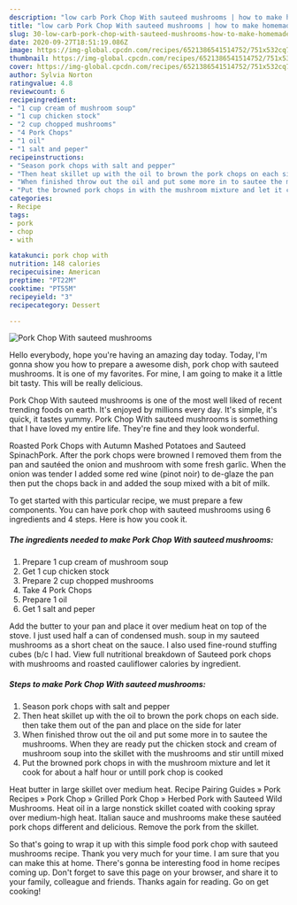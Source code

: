 ```yaml
---
description: "low carb Pork Chop With sauteed mushrooms | how to make homemade Pork Chop With sauteed mushrooms"
title: "low carb Pork Chop With sauteed mushrooms | how to make homemade Pork Chop With sauteed mushrooms"
slug: 30-low-carb-pork-chop-with-sauteed-mushrooms-how-to-make-homemade-pork-chop-with-sauteed-mushrooms
date: 2020-09-27T18:51:19.086Z
image: https://img-global.cpcdn.com/recipes/6521386541514752/751x532cq70/pork-chop-with-sauteed-mushrooms-recipe-main-photo.jpg
thumbnail: https://img-global.cpcdn.com/recipes/6521386541514752/751x532cq70/pork-chop-with-sauteed-mushrooms-recipe-main-photo.jpg
cover: https://img-global.cpcdn.com/recipes/6521386541514752/751x532cq70/pork-chop-with-sauteed-mushrooms-recipe-main-photo.jpg
author: Sylvia Norton
ratingvalue: 4.8
reviewcount: 6
recipeingredient:
- "1 cup cream of mushroom soup"
- "1 cup chicken stock"
- "2 cup chopped mushrooms"
- "4 Pork Chops"
- "1 oil"
- "1 salt and peper"
recipeinstructions:
- "Season pork chops with salt and pepper"
- "Then heat skillet up with the oil to brown the pork chops on each side. then take them out of the pan and place on the side for later"
- "When finished throw out the oil and put some more in to sautee the mushrooms. When they are ready put the chicken stock and cream of mushroom soup into the skillet with the mushrooms and stir untill mixed"
- "Put the browned pork chops in with the mushroom mixture and let it cook for about a half hour or untill pork chop is cooked"
categories:
- Recipe
tags:
- pork
- chop
- with

katakunci: pork chop with 
nutrition: 148 calories
recipecuisine: American
preptime: "PT22M"
cooktime: "PT55M"
recipeyield: "3"
recipecategory: Dessert

---
```



![Pork Chop With sauteed mushrooms](https://img-global.cpcdn.com/recipes/6521386541514752/751x532cq70/pork-chop-with-sauteed-mushrooms-recipe-main-photo.jpg)

Hello everybody, hope you're having an amazing day today. Today, I'm gonna show you how to prepare a awesome dish, pork chop with sauteed mushrooms. It is one of my favorites. For mine, I am going to make it a little bit tasty. This will be really delicious.

Pork Chop With sauteed mushrooms is one of the most well liked of recent trending foods on earth. It's enjoyed by millions every day. It's simple, it's quick, it tastes yummy. Pork Chop With sauteed mushrooms is something that I have loved my entire life. They're fine and they look wonderful.

Roasted Pork Chops with Autumn Mashed Potatoes and Sauteed SpinachPork. After the pork chops were browned I removed them from the pan and sautéed the onion and mushroom with some fresh garlic. When the onion was tender I added some red wine (pinot noir) to de-glaze the pan then put the chops back in and added the soup mixed with a bit of milk.


To get started with this particular recipe, we must prepare a few components. You can have pork chop with sauteed mushrooms using 6 ingredients and 4 steps. Here is how you cook it.

<!--inarticleads1-->

##### The ingredients needed to make Pork Chop With sauteed mushrooms:

1. Prepare 1 cup cream of mushroom soup
1. Get 1 cup chicken stock
1. Prepare 2 cup chopped mushrooms
1. Take 4 Pork Chops
1. Prepare 1 oil
1. Get 1 salt and peper


Add the butter to your pan and place it over medium heat on top of the stove. I just used half a can of condensed mush. soup in my sauteed mushrooms as a short cheat on the sauce. I also used fine-round stuffing cubes (b/c I had. View full nutritional breakdown of Sauteed pork chops with mushrooms and roasted cauliflower calories by ingredient. 

<!--inarticleads2-->

##### Steps to make Pork Chop With sauteed mushrooms:

1. Season pork chops with salt and pepper
1. Then heat skillet up with the oil to brown the pork chops on each side. then take them out of the pan and place on the side for later
1. When finished throw out the oil and put some more in to sautee the mushrooms. When they are ready put the chicken stock and cream of mushroom soup into the skillet with the mushrooms and stir untill mixed
1. Put the browned pork chops in with the mushroom mixture and let it cook for about a half hour or untill pork chop is cooked


Heat butter in large skillet over medium heat. Recipe Pairing Guides » Pork Recipes » Pork Chop » Grilled Pork Chop » Herbed Pork with Sauteed Wild Mushrooms. Heat oil in a large nonstick skillet coated with cooking spray over medium-high heat. Italian sauce and mushrooms make these sautéed pork chops different and delicious. Remove the pork from the skillet. 

So that's going to wrap it up with this simple food pork chop with sauteed mushrooms recipe. Thank you very much for your time. I am sure that you can make this at home. There's gonna be interesting food in home recipes coming up. Don't forget to save this page on your browser, and share it to your family, colleague and friends. Thanks again for reading. Go on get cooking!
